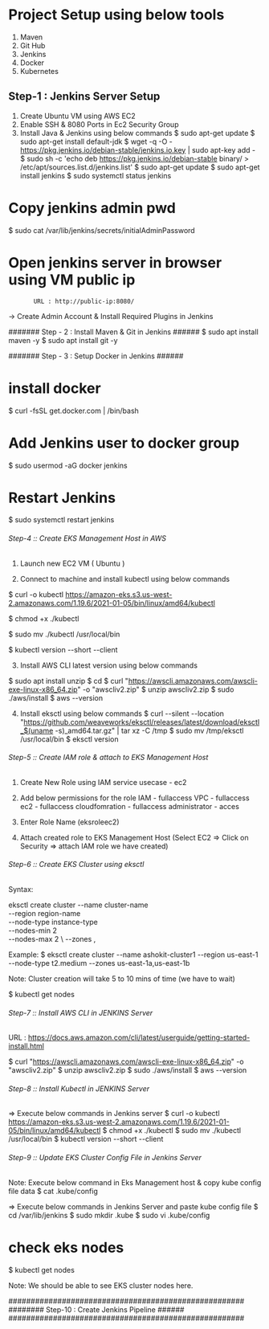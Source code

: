# Project Setup using below tools
1) Maven
2) Git Hub
3) Jenkins
4) Docker
5) Kubernetes

## Step-1 : Jenkins Server Setup ##
1) Create Ubuntu VM using AWS EC2 
2) Enable SSH & 8080 Ports in Ec2 Security Group
3) Install Java & Jenkins using below commands
$ sudo apt-get update
$ sudo apt-get install default-jdk
$ wget -q -O - https://pkg.jenkins.io/debian-stable/jenkins.io.key | sudo apt-key add -
$ sudo sh -c 'echo deb https://pkg.jenkins.io/debian-stable binary/ > /etc/apt/sources.list.d/jenkins.list'
$ sudo apt-get update
$ sudo apt-get install jenkins
$ sudo systemctl status jenkins
# Copy jenkins admin pwd
$ sudo cat /var/lib/jenkins/secrets/initialAdminPassword
# Open jenkins server in browser using VM public ip
           URL : http://public-ip:8080/
-> Create Admin Account & Install Required Plugins in Jenkins


####### Step - 2 : Install Maven & Git in Jenkins ######
$ sudo apt install maven -y
$ sudo apt install git -y

####### Step - 3 : Setup Docker in Jenkins ######
# install docker 
$ curl -fsSL get.docker.com | /bin/bash

# Add Jenkins user to docker group
$ sudo usermod -aG docker jenkins 

# Restart Jenkins 
$ sudo systemctl restart jenkins

###### Step-4 :: Create EKS Management Host in AWS ######

1) Launch new EC2 VM ( Ubuntu )
	  
2) Connect to machine and install kubectl using below commands

$ curl -o kubectl https://amazon-eks.s3.us-west-2.amazonaws.com/1.19.6/2021-01-05/bin/linux/amd64/kubectl

$ chmod +x ./kubectl

$ sudo mv ./kubectl /usr/local/bin 

$ kubectl version --short --client

3) Install AWS CLI latest version using below commands

$ sudo apt install unzip
$ cd 
$ curl "https://awscli.amazonaws.com/awscli-exe-linux-x86_64.zip" -o "awscliv2.zip"
$ unzip awscliv2.zip
$ sudo ./aws/install
$ aws --version 

4) Install eksctl using below commands
$ curl --silent --location "https://github.com/weaveworks/eksctl/releases/latest/download/eksctl_$(uname -s)_amd64.tar.gz" | tar xz -C /tmp
$ sudo mv /tmp/eksctl /usr/local/bin
$ eksctl version


###### Step-5 :: Create IAM role & attach to EKS Management Host ######

1) Create New Role using IAM service
	usecase - ec2 
	
2) Add below permissions for the role
		IAM - fullaccess
		VPC - fullaccess 
		ec2 - fullaccess 
		cloudfomration - fullaccess 
		administrator - acces 
		
3) Enter Role Name (eksroleec2)
4) Attach created role to EKS Management Host
	(Select EC2 => Click on Security => attach IAM role we have created)
  
###### Step-6 :: Create EKS Cluster using eksctl ######
Syntax: 

eksctl create cluster --name cluster-name  \
--region region-name \
--node-type instance-type \
--nodes-min 2 \
--nodes-max 2 \ 
--zones <AZ-1>,<AZ-2>

Example: $ eksctl create cluster --name ashokit-cluster1 --region us-east-1 --node-type t2.medium  --zones us-east-1a,us-east-1b

Note: Cluster creation will take 5 to 10 mins of time (we have to wait)

$ kubectl get nodes  

###### Step-7 :: Install AWS CLI in JENKINS Server ######

URL : https://docs.aws.amazon.com/cli/latest/userguide/getting-started-install.html

$ curl "https://awscli.amazonaws.com/awscli-exe-linux-x86_64.zip" -o "awscliv2.zip"
$ unzip awscliv2.zip
$ sudo ./aws/install
$ aws --version 

###### Step-8 :: Install Kubectl in JENKINS Server ######
=> Execute below commands in Jenkins server
$ curl -o kubectl https://amazon-eks.s3.us-west-2.amazonaws.com/1.19.6/2021-01-05/bin/linux/amd64/kubectl
$ chmod +x ./kubectl
$ sudo mv ./kubectl /usr/local/bin 
$ kubectl version --short --client

###### Step-9 :: Update EKS Cluster Config File in Jenkins Server ######
Note: Execute below command in Eks Management host & copy kube config file data
$ cat .kube/config 

=> Execute below commands in Jenkins Server and paste kube config file
$ cd /var/lib/jenkins 
$ sudo mkdir .kube 
$ sudo vi .kube/config 

# check eks nodes 
$ kubectl get nodes 

Note: We should be able to see EKS cluster nodes here.

#####################################################
######## Step-10 : Create Jenkins Pipeline ######
#####################################################
